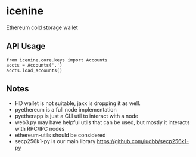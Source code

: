 # icenine
Ethereum cold storage wallet

## API Usage

    from icenine.core.keys import Accounts
    accts = Accounts('.')
    accts.load_accounts()

## Notes

- HD wallet is not suitable, jaxx is dropping it as well.
- pyethereum is a full node implementation
- pyetherapp is just a CLI util to interact with a node
- web3.py may have helpful utils that can be used, but mostly it interacts with RPC/IPC nodes
- ethereum-utils should be considered
- secp256k1-py is our main library  https://github.com/ludbb/secp256k1-py

